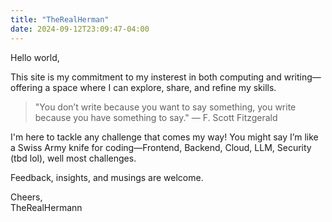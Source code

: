 ```yaml
---
title: "TheRealHerman"
date: 2024-09-12T23:09:47-04:00
---
```


Hello world,

This site is my commitment to my insterest in both computing and writing—offering a space where I can explore, share, and refine my skills.

> "You don’t write because you want to say something, you write because you have something to say." — F. Scott Fitzgerald

I'm here to tackle any challenge that comes my way! You might say I’m like a Swiss Army knife for coding—Frontend, Backend, Cloud, LLM, Security (tbd lol), well most challenges.

Feedback, insights, and musings are welcome.

Cheers,  
TheRealHermann
